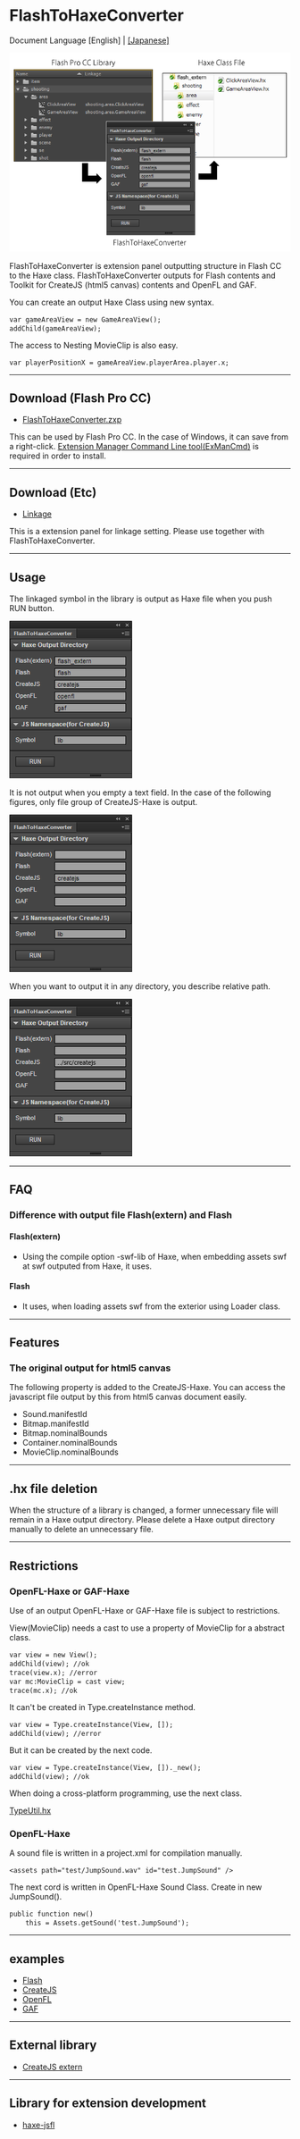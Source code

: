 FlashToHaxeConverter
=======================
Document Language [English] | [[Japanese]](README_jp.md)

![app outline](assets/github_image/flashToHaxe.png)

FlashToHaxeConverter is extension panel outputting structure in Flash CC to the Haxe class.
FlashToHaxeConverter outputs for Flash contents and Toolkit for CreateJS (html5 canvas) contents and OpenFL and GAF.

You can create an output Haxe Class using new syntax.

	var gameAreaView = new GameAreaView();
	addChild(gameAreaView);

The access to Nesting MovieClip is also easy.

	var playerPositionX = gameAreaView.playerArea.player.x;

---
## Download (Flash Pro CC)

* [FlashToHaxeConverter.zxp](https://raw.github.com/siratama/Flash-To-Haxe-Converter/master/download/FlashToHaxeConverter.zxp)

This can be used by Flash Pro CC. In the case of Windows, it can save from a right-click. 
[Extension Manager Command Line tool(ExManCmd)](https://www.adobeexchange.com/resources/28) is required in order to install. 

---
## Download (Etc)

* [Linkage](https://github.com/siratama/Linkage)

This is a extension panel for linkage setting. Please use together with FlashToHaxeConverter.

---
## Usage

The linkaged symbol in the library is output as Haxe file when you push RUN button.

![window1](assets/github_image/flashToHaxeConverter-assets/all.png)

It is not output when you empty a text field. In the case of the following figures, only file group of CreateJS-Haxe is output. 

![window2](assets/github_image/flashToHaxeConverter-assets/createjs_only.png)

When you want to output it in any directory, you describe relative path.

![window3](assets/github_image/flashToHaxeConverter-assets/relative_path.png)

---
## FAQ

### Difference with output file Flash(extern) and Flash

#### Flash(extern)

* Using the compile option -swf-lib of Haxe, when embedding assets swf at swf outputed from Haxe, it uses. 

#### Flash

* It uses, when loading assets swf from the exterior using Loader class. 

---
## Features

### The original output for html5 canvas

The following property is added to the CreateJS-Haxe. 
You can access the javascript file output by this from html5 canvas document easily.

* Sound.manifestId 
* Bitmap.manifestId 
* Bitmap.nominalBounds
* Container.nominalBounds
* MovieClip.nominalBounds

---
## .hx file deletion

When the structure of a library is changed, a former unnecessary file will remain in a Haxe output directory. 
Please delete a Haxe output directory manually to delete an unnecessary file.

---
## Restrictions
### OpenFL-Haxe or GAF-Haxe

Use of an output OpenFL-Haxe or GAF-Haxe file is subject to restrictions.

View(MovieClip) needs a cast to use a property of MovieClip for a abstract class.

	var view = new View();
	addChild(view); //ok
	trace(view.x); //error
	var mc:MovieClip = cast view;
	trace(mc.x); //ok

It can't be created in Type.createInstance method. 

	var view = Type.createInstance(View, []);
	addChild(view); //error

But it can be created by the next code.

	var view = Type.createInstance(View, [])._new();
	addChild(view); //ok

When doing a cross-platform programming, use the next class.

[TypeUtil.hx](https://gist.github.com/siratama/4f46732f912ec031d8d1)


### OpenFL-Haxe

A sound file is written in a project.xml for compilation manually.

	<assets path="test/JumpSound.wav" id="test.JumpSound" />

The next cord is written in OpenFL-Haxe Sound Class. Create in new JumpSound().

	public function new()
		this = Assets.getSound('test.JumpSound');

---
## examples

* [Flash](examples/flash/)
* [CreateJS](examples/createjs/)
* [OpenFL](https://github.com/siratama/FlashAndCppOutputUsingSwfFromOpenFL)
* [GAF](https://github.com/siratama/HaxeSampleUsingGAF)

---
## External library

* [CreateJS extern](https://github.com/nickalie/CreateJS-Haxe)
---
## Library for extension development

* [haxe-jsfl](https://github.com/tmskst/haxe-jsfl)

